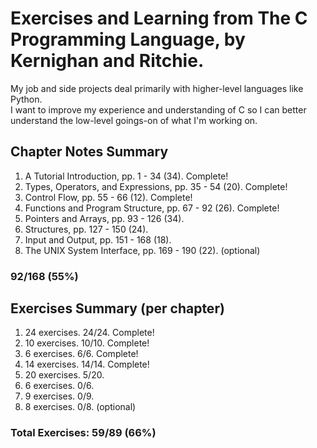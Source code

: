 # Exercises and Learning from The C Programming Language, by Kernighan and Ritchie.

My job and side projects deal primarily with higher-level languages like Python.  
I want to improve my experience and understanding of C so I can better understand the low-level goings-on of what I'm working on.


## Chapter Notes Summary
1. A Tutorial Introduction, pp. 1 - 34 (34). Complete!
2. Types, Operators, and Expressions, pp. 35 - 54 (20). Complete!
3. Control Flow, pp. 55 - 66 (12). Complete!
4. Functions and Program Structure, pp. 67 - 92 (26). Complete!
5. Pointers and Arrays, pp. 93 - 126 (34).
6. Structures, pp. 127 - 150 (24).
7. Input and Output, pp. 151 - 168 (18).
8. The UNIX System Interface, pp. 169 - 190 (22). (optional)

### 92/168 (55%)

## Exercises Summary (per chapter)
1. 24 exercises. 24/24. Complete!
2. 10 exercises. 10/10. Complete!
3. 6 exercises. 6/6. Complete!
4. 14 exercises. 14/14. Complete!
5. 20 exercises. 5/20.
6. 6 exercises. 0/6.
7. 9 exercises. 0/9.
8. 8 exercises. 0/8. (optional)

### Total Exercises: 59/89 (66%)

